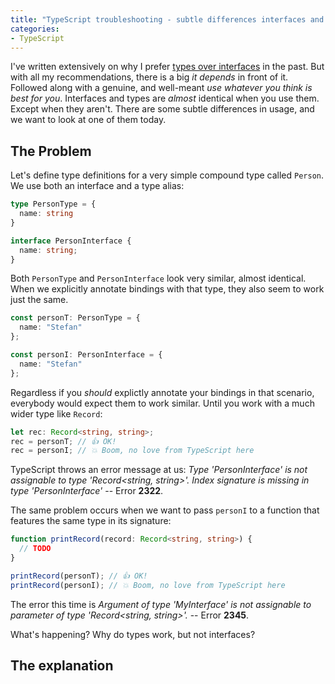 ```yaml
---
title: "TypeScript troubleshooting - subtle differences interfaces and types"
categories:
- TypeScript
---
```


I've written extensively on why I prefer [types over interfaces](https://fettblog.eu/tidy-typescript-prefer-type-aliases/) in the past. But with all my recommendations, there is a big *it depends* in front of it. Followed along with a genuine, and well-meant *use whatever you think is best for you*. Interfaces and types are *almost* identical when you use them. Except when they aren't. There are some subtle differences in usage, and we want to look at one of them today.

## The Problem

Let's define type definitions for a very simple compound type called `Person`. We use both an interface and a type alias:

```typescript
type PersonType = {
  name: string
}

interface PersonInterface {
  name: string;
}
```

Both `PersonType` and `PersonInterface` look very similar, almost identical. When we explicitly annotate bindings with that type, they also seem to work just the same.

```typescript
const personT: PersonType = {
  name: "Stefan"
};

const personI: PersonInterface = {
  name: "Stefan"
};
```

Regardless if you *should* explictly annotate your bindings in that scenario, everybody would expect them to work similar. Until you work with a much wider type like `Record`:

```typescript
let rec: Record<string, string>;
rec = personT; // 👍 OK!
rec = personI; // 💥 Boom, no love from TypeScript here
```

TypeScript throws an error message at us: *Type 'PersonInterface' is not assignable to type 'Record<string, string>'.
  Index signature is missing in type 'PersonInterface'* -- Error **2322**.

The same problem occurs when we want to pass `personI` to a function that features the same type in its signature:

```typescript
function printRecord(record: Record<string, string>) {
  // TODO 
}

printRecord(personT); // 👍 OK!
printRecord(personI); // 💥 Boom, no love from TypeScript here
```

The error this time is *Argument of type 'MyInterface' is not assignable to parameter of type 'Record<string, string>'.* -- Error **2345**.

What's happening? Why do types work, but not interfaces?

## The explanation


